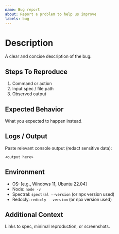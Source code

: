 ```yaml
---
name: Bug report
about: Report a problem to help us improve
labels: bug
---
```


# Description

A clear and concise description of the bug.

## Steps To Reproduce

1. Command or action
2. Input spec / file path
3. Observed output

## Expected Behavior

What you expected to happen instead.

## Logs / Output

Paste relevant console output (redact sensitive data):

```text
<output here>
```

## Environment

- OS: [e.g., Windows 11, Ubuntu 22.04]
- Node: `node -v`
- Spectral: `spectral --version` (or npx version used)
- Redocly: `redocly --version` (or npx version used)

## Additional Context

Links to spec, minimal reproduction, or screenshots.
